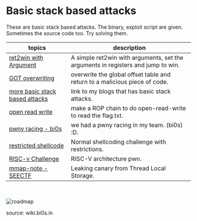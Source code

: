 # Basic stack based attacks

These are basic stack based attacks. The binary, exploit script are given. Sometimes the source code too. Try solving them.

| topics | description |
| --- | --- |
| [ret2win with Argument](./argument-win/) | A simple ret2win with arguments, set the arguments in registers and jump to win.|
| [GOT overwriting](./got-overwrite/) | overwrite the global offset table and return to a malicious piece of code.|
| [more basic stack based attacks](https://tourpran.github.io/pwntrain.html) | link to my blogs that has basic stack attacks.|
| [open read write](./open_read_write/) | make a ROP chain to do open-read-write to read the flag.txt.|
| [pwny racing - bi0s](./pwnyracing_stack/) | we had a pwny racing in my team. (bi0s) :D.|
| [restricted shellcode](./restrictive_shellcode/) | Normal shellcoding challenge with restrictions. |
| [RISC-v Challenge](./smashbaby-riscv/) | RISC-V architecture pwn.|
| [mmap-note - SEECTF](./mmap-note/) | Leaking canary from Thread Local Storage. |
<br>

![roadmap](https://wiki.bi0s.in/pwning/img/pwn.png)

source: wiki.bi0s.in